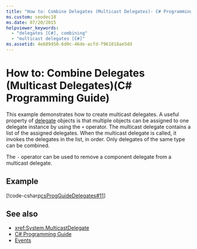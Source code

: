 ```yaml
---
title: "How to: Combine Delegates (Multicast Delegates)- C# Programming Guide"
ms.custom: seodec18
ms.date: 07/20/2015
helpviewer_keywords: 
  - "delegates [C#], combining"
  - "multicast delegates [C#]"
ms.assetid: 4e689450-6d0c-46de-acfd-f961018ae5dd
---
```

# How to: Combine Delegates (Multicast Delegates)(C# Programming Guide)
This example demonstrates how to create multicast delegates. A useful property of [delegate](../../language-reference/keywords/delegate.md) objects is that multiple objects can be assigned to one delegate instance by using the `+` operator. The multicast delegate contains a list of the assigned delegates. When the multicast delegate is called, it invokes the delegates in the list, in order. Only delegates of the same type can be combined.  
  
 The `-` operator can be used to remove a component delegate from a multicast delegate.  
  
## Example  
 [!code-csharp[csProgGuideDelegates#11](~/samples/snippets/csharp/VS_Snippets_VBCSharp/csProgGuideDelegates/CS/Delegates.cs#11)]  
  
## See also

- <xref:System.MulticastDelegate>
- [C# Programming Guide](../index.md)
- [Events](../events/index.md)
